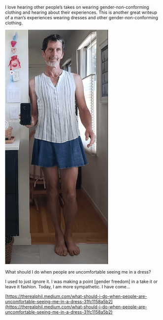 I love hearing other people’s takes on wearing gender-non-conforming clothing and hearing about their experiences. This is another great writeup of a man’s experiences wearing dresses and other gender-non-conforming clothing.

[](https://therealphil.medium.com/what-should-i-do-when-people-are-uncomfortable-seeing-me-in-a-dress-31fc1158a5b2 "What should I do when people are uncomfortable seeing me in a dress?")

![](1*UKM456TrMwob7qXxMn5lTg.png)

What should I do when people are uncomfortable seeing me in a dress?

I used to just ignore it. I was making a point \[gender freedom\] in a take it or leave it fashion. Today, I am more sympathetic. I have come…

[https://therealphil.medium.com/what-should-i-do-when-people-are-uncomfortable-seeing-me-in-a-dress-31fc1158a5b2](https://therealphil.medium.com/what-should-i-do-when-people-are-uncomfortable-seeing-me-in-a-dress-31fc1158a5b2)
